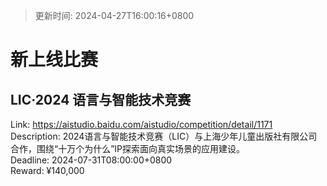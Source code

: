 > 更新时间: 2024-04-27T16:00:16+0800 

# 新上线比赛


## LIC·2024 语言与智能技术竞赛
Link: https://aistudio.baidu.com/aistudio/competition/detail/1171  
Description: 2024语言与智能技术竞赛（LIC）与上海少年儿童出版社有限公司合作，围绕“十万个为什么”IP探索面向真实场景的应用建设。  
Deadline: 2024-07-31T08:00:00+0800  
Reward: ¥140,000  

